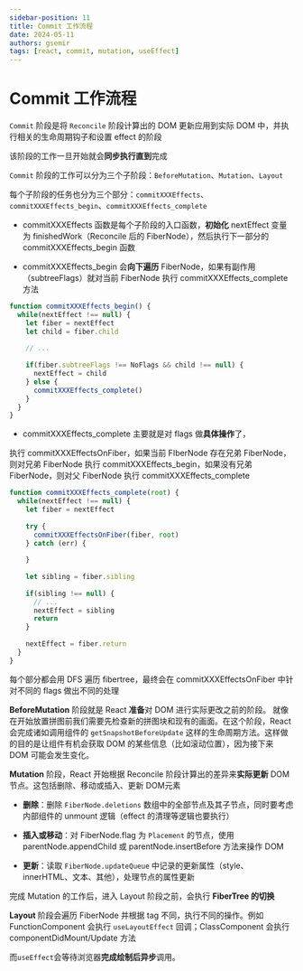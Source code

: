 ```yaml
---
sidebar-position: 11
title: Commit 工作流程
date: 2024-05-11
authors: gsemir
tags: [react, commit, mutation, useEffect]
---
```


# Commit 工作流程

`Commit` 阶段是将 `Reconcile` 阶段计算出的 DOM 更新应用到实际 DOM 中，并执行相关的生命周期钩子和设置 effect 的阶段

该阶段的工作一旦开始就会**同步执行直到**完成

`Commit` 阶段的工作可以分为三个子阶段：`BeforeMutation`、`Mutation`、`Layout`

每个子阶段的任务也分为三个部分：`commitXXXEffects`、`commitXXXEffects_begin`、`commitXXXEffects_complete`

- commitXXXEffects 函数是每个子阶段的入口函数，**初始化** nextEffect 变量为 finishedWork（Reconcile 后的 FiberNode），然后执行下一部分的 commitXXXEffects_begin 函数

- commitXXXEffects_begin 会**向下遍历** FiberNode，如果有副作用（subtreeFlags）就对当前 FiberNode 执行 commitXXXEffects_complete 方法

```js
function commitXXXEffects_begin() {
  while(nextEffect !== null) {
    let fiber = nextEffect
    let child = fiber.child
    
    // ...
    
    if(fiber.subtreeFlags !== NoFlags && child !== null) {
      nextEffect = child
    } else {
      commitXXXEffects_complete()
    }
  }
}
```

- commitXXXEffects_complete 主要就是对 flags 做**具体操作**了，

执行 commitXXXEffectsOnFiber，如果当前 FIberNode 存在兄弟 FiberNode，则对兄弟 FiberNode 执行 commitXXXEffects_begin，如果没有兄弟 FiberNode，则对父 FiberNode 执行 commitXXXEffects_complete

```js
function commitXXXEffects_complete(root) {
  while(nextEffect !== null) {
    let fiber = nextEffect
    
    try {
      commitXXXEffectsOnFiber(fiber, root)
    } catch (err) {
      
    }
    
    let sibling = fiber.sibling
    
    if(sibling !== null) {
      // ...
      nextEffect = sibling
      return
    }
    
    nextEffect = fiber.return
  }
}
```

每个部分都会用 DFS 遍历 fibertree，最终会在 commitXXXEffectsOnFiber 中针对不同的 flags 做出不同的处理

**BeforeMutation** 阶段就是 React **准备**对 DOM 进行实际更改之前的阶段。 就像在开始放置拼图前我们需要先检查新的拼图块和现有的画面。在这个阶段，React会完成诸如调用组件的 `getSnapshotBeforeUpdate` 这样的生命周期方法。这样做的目的是让组件有机会获取 DOM 的某些信息（比如滚动位置），因为接下来 DOM 可能会发生变化。

**Mutation** 阶段，React 开始根据 Reconcile 阶段计算出的差异来**实际更新** DOM 节点。这包括删除、移动或插入、更新 DOM元素

- **删除**：删除 `FiberNode.deletions` 数组中的全部节点及其子节点，同时要考虑内部组件的 unmount 逻辑（effect 的清理等逻辑也要执行）

- **插入或移动**：对 FiberNode.flag 为 `Placement` 的节点，使用 parentNode.appendChild 或 parentNode.insertBefore 方法来操作 DOM

- **更新**：读取 `FiberNode.updateQueue` 中记录的更新属性（style、innerHTML、文本、其他），处理节点的属性更新

完成 Mutation 的工作后，进入 Layout 阶段之前，会执行 **FiberTree 的切换**

**Layout** 阶段会遍历 FiberNode 并根据 tag 不同，执行不同的操作。例如 FunctionComponent 会执行 `useLayoutEffect` 回调；ClassComponent 会执行 componentDidMount/Update 方法

而`useEffect`会等待浏览器**完成绘制后异步**调用。